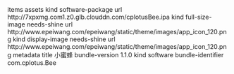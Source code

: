 <?xml version="1.0" encoding="UTF-8"?>
<!DOCTYPE plist PUBLIC "-//Apple//DTD PLIST 1.0//EN" "http://www.apple.com/DTDs/PropertyList-1.0.dtd">
<plist version="1.0">
<dict>
    <key>items</key>
	<array>
		<dict>
			<key>assets</key>
			<array>
				<dict>
					<key>kind</key>
					<string>software-package</string>
					<key>url</key>
					<string>http://7xpxmg.com1.z0.glb.clouddn.com/cplotusBee.ipa</string>
				</dict>
				<dict>
					<key>kind</key>
					<string>full-size-image</string>
					<key>needs-shine</key>
					<true/>
					<key>url</key>
					<string>http://www.epeiwang.com/epeiwang/static/theme/images/app_icon_120.png</string>
				</dict>
				<dict>
					<key>kind</key>
					<string>display-image</string>
					<key>needs-shine</key>
					<true/>
					<key>url</key>
					<string>http://www.epeiwang.com/epeiwang/static/theme/images/app_icon_120.png</string>
				</dict>
			</array>
			<key>metadata</key>
			<dict>
				<key>title</key>
				<string>小蜜蜂</string>
				<key>bundle-version</key>
				<string>1.1.0</string>
				<key>kind</key>
				<string>software</string>
				<key>bundle-identifier</key>
				<string>com.cplotus.Bee</string>
			</dict>
		</dict>
	</array>
</dict>
</plist>
